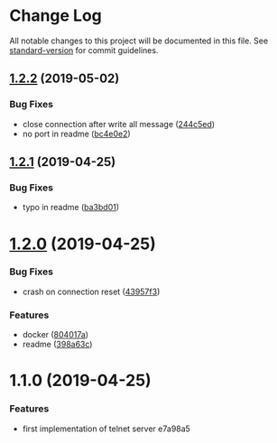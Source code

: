 # Change Log

All notable changes to this project will be documented in this file. See [standard-version](https://github.com/conventional-changelog/standard-version) for commit guidelines.

## [1.2.2](https://github.com/jobtome-labs/frontend-telnet/compare/v1.2.1...v1.2.2) (2019-05-02)


### Bug Fixes

* close connection after write all message ([244c5ed](https://github.com/jobtome-labs/frontend-telnet/commit/244c5ed))
* no port in readme ([bc4e0e2](https://github.com/jobtome-labs/frontend-telnet/commit/bc4e0e2))



## [1.2.1](https://github.com/jobtome-labs/frontend-telnet/compare/v1.2.0...v1.2.1) (2019-04-25)


### Bug Fixes

* typo in readme ([ba3bd01](https://github.com/jobtome-labs/frontend-telnet/commit/ba3bd01))



# [1.2.0](https://github.com/jobtome-labs/frontend-telnet/compare/v1.1.0...v1.2.0) (2019-04-25)


### Bug Fixes

* crash on connection reset ([43957f3](https://github.com/jobtome-labs/frontend-telnet/commit/43957f3))


### Features

* docker ([804017a](https://github.com/jobtome-labs/frontend-telnet/commit/804017a))
* readme ([398a63c](https://github.com/jobtome-labs/frontend-telnet/commit/398a63c))



# 1.1.0 (2019-04-25)


### Features

* first implementation of telnet server e7a98a5
